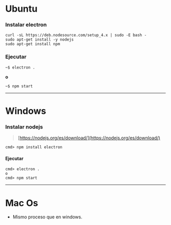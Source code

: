 # Ubuntu

### Instalar electron
```shell
curl -sL https://deb.nodesource.com/setup_4.x | sudo -E bash -
sudo apt-get install -y nodejs
sudo apt-get install npm
```

### Ejecutar
```shell
~$ electron .
```
**o**
```
~$ npm start
```
---

# Windows
### Instalar nodejs
 > [https://nodejs.org/es/download/](https://nodejs.org/es/download/)
 ```
 cmd> npm install electron
 ```
#### Ejecutar
```
cmd> electron .
o
cmd> npm start
```

---
# Mac Os

- Mismo proceso que en windows.